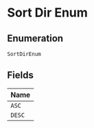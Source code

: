 
# Sort Dir Enum

## Enumeration

`SortDirEnum`

## Fields

| Name |
|  --- |
| `ASC` |
| `DESC` |

